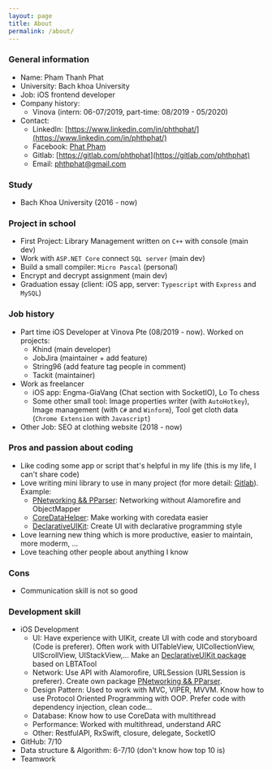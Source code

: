 ```yaml
---
layout: page
title: About
permalink: /about/
---
```

### General information
- Name: Pham Thanh Phat
- University: Bach khoa University
- Job: iOS frontend developer
- Company history:
    - Vinova (intern: 06-07/2019, part-time: 08/2019 - 05/2020)
- Contact:
  - LinkedIn: [https://www.linkedin.com/in/phthphat/](https://www.linkedin.com/in/phthphat/)
  - Facebook: [Phat Phạm](https://www.facebook.com/phthphat)
  - Gitlab: [https://gitlab.com/phthphat](https://gitlab.com/phthphat)
  - Email: phthphat@gmail.com

### Study
- Bach Khoa University (2016 - now)

### Project in school
- First Project: Library Management written on `C++` with console (main dev)
- Work with `ASP.NET Core` connect `SQL server` (main dev)
- Build a small compiler: `Micro Pascal` (personal)
- Encrypt and decrypt assignment (main dev)
- Graduation essay (client: iOS app, server: `Typescript` with `Express` and `MySQL`)

### Job history
- Part time iOS Developer at Vinova Pte (08/2019 - now). Worked on projects: 
  - Khind (main developer)
  - JobJira (maintainer + add feature)
  - String96 (add feature tag people in comment)
  - Tackit (maintainer)
- Work as freelancer 
    - iOS app: Engma-GiaVang (Chat section with SocketIO), Lo To chess
    - Some other small tool: Image properties writer (with `AutoHotkey`), Image management (with `C#` and `Winform`), Tool get cloth data (`Chrome Extension` with `Javascript`)
- Other Job: SEO at clothing website (2018 - now)

### Pros and passion about coding
- Like coding some app or script that's helpful in my life (this is my life, I can't share code)
- Love writing mini library to use in many project (for more detail: [Gitlab](https://gitlab.com/phthphat-share)). Example:
  - [PNetworking && PParser](https://gitlab.com/phthphat-share/pnetworking): Networking without Alamorefire and ObjectMapper
  - [CoreDataHelper](https://gitlab.com/phthphat-share/coredatahelper): Make working with coredata easier
  - [DeclarativeUIKit](https://gitlab.com/phthphat-share/declarativeuikit): Create UI with declarative programming style
- Love learning new thing which is more productive, easier to maintain, more moderm, ...
- Love teaching other people about anything I know

### Cons
- Communication skill is not so good

### Development skill
- iOS Development
  - UI: Have experience with UIKit, create UI with code and storyboard (Code is preferer). Often work with UITableView, UICollectionView, UIScrollView, UIStackView,... Make an [DeclarativeUIKit package](https://gitlab.com/phthphat-share/declarativeuikit) based on LBTATool
  - Network: Use API with Alamorofire, URLSession (URLSession is preferer). Create own package [PNetworking && PParser](https://gitlab.com/phthphat-share/pnetworking.git).
  - Design Pattern: Used to work with MVC, VIPER, MVVM. Know how to use Protocol Oriented Programming with OOP. Prefer code with dependency injection, clean code...
  - Database: Know how to use CoreData with multithread
  - Performance: Worked with multithread, understand ARC
  - Other: RestfulAPI, RxSwift, closure, delegate, SocketIO
- GitHub: 7/10
- Data structure & Algorithm: 6-7/10 (don't know how top 10 is)
- Teamwork